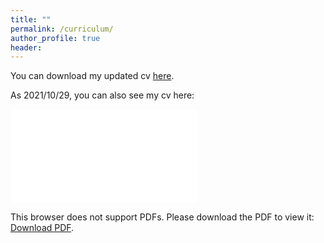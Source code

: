 ```yaml
---
title: ""
permalink: /curriculum/
author_profile: true
header:
---
```


You can download my updated cv <a href="/images/CV_Riega_Esp.pdf" target="_blank">here</a>.

As 2021/10/29, you can also see my cv here:

<object data="/images/CV_Riega_Esp.pdf" type="application/pdf" width="700px" height="700px">
    <embed src="/images/CV_Riega_Esp.pdf">
        <p>This browser does not support PDFs. Please download the PDF to view it: <a href="/images/CV_Riega_Esp.pdf">Download PDF</a>.</p>
    </embed>
</object>
